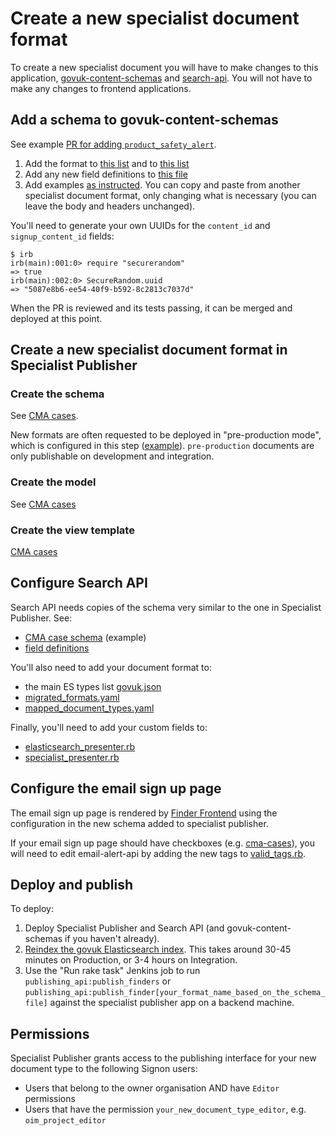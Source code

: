# Create a new specialist document format

To create a new specialist document you will have to make changes to this
application, [govuk-content-schemas][govuk-content-schemas] and
[search-api][search-api]. You will not have to make any changes to frontend
applications.

[govuk-content-schemas]: https://github.com/alphagov/govuk-content-schemas
[search-api]: https://github.com/alphagov/search-api

## Add a schema to govuk-content-schemas

See example [PR for adding `product_safety_alert`](https://github.com/alphagov/govuk-content-schemas/pull/1077).

1. Add the format to [this list](https://github.com/alphagov/govuk-content-schemas/blob/master/formats/specialist_document.jsonnet#L2-L22) and to [this list](https://github.com/alphagov/govuk-content-schemas/blob/main/lib/govuk_content_schemas/allowed_document_types.yml)
2. Add any new field definitions to [this file](https://github.com/alphagov/govuk-content-schemas/blob/master/formats/shared/definitions/_specialist_document.jsonnet)
3. Add examples [as instructed](https://github.com/alphagov/govuk-content-schemas/blob/master/docs/adding-a-new-schema.md#examples).
   You can copy and paste from another specialist document format, only changing what is necessary (you can leave the body and headers unchanged).

You'll need to generate your own UUIDs for the `content_id` and `signup_content_id` fields:

```
$ irb
irb(main):001:0> require "securerandom"
=> true
irb(main):002:0> SecureRandom.uuid
=> "5087e8b6-ee54-40f9-b592-8c2813c7037d"
```

When the PR is reviewed and its tests passing, it can be merged and deployed at this point.

## Create a new specialist document format in Specialist Publisher

### Create the schema

See [CMA cases](https://github.com/alphagov/specialist-publisher/blob/main/lib/documents/schemas/cma_cases.json).

New formats are often requested to be deployed in "pre-production mode", which is configured in this step ([example](https://github.com/alphagov/specialist-publisher/blob/f8e93142dfad6f3971a73c923b01f2e7352bdb54/lib/documents/schemas/tax_tribunal_decisions.json#L64)). `pre-production` documents are only publishable on development and integration.

### Create the model

See [CMA cases](https://github.com/alphagov/specialist-publisher/blob/main/app/models/cma_case.rb)

### Create the view template

[CMA cases](https://github.com/alphagov/specialist-publisher/blob/main/app/views/metadata_fields/_cma_cases.html.erb)

## Configure Search API

Search API needs copies of the schema very similar to the one in Specialist Publisher. See:

- [CMA case schema](https://github.com/alphagov/search-api/blob/main/config/schema/elasticsearch_types/cma_case.json) (example)
- [field definitions](https://github.com/alphagov/search-api/blob/1700c85e1484d1d9b2c1d46f276326bc06b51a14/config/schema/field_definitions.json)

You'll also need to add your document format to:

- the main ES types list [govuk.json](https://github.com/alphagov/search-api/blob/main/config/schema/indexes/govuk.json)
- [migrated_formats.yaml](https://github.com/alphagov/search-api/blob/main/config/govuk_index/migrated_formats.yaml)
- [mapped_document_types.yaml](https://github.com/alphagov/search-api/blob/main/config/govuk_index/mapped_document_types.yaml)

Finally, you'll need to add your custom fields to:

- [elasticsearch_presenter.rb](https://github.com/alphagov/search-api/blob/main/lib/govuk_index/presenters/elasticsearch_presenter.rb)
- [specialist_presenter.rb](https://github.com/alphagov/search-api/blob/main/lib/govuk_index/presenters/specialist_presenter.rb)

## Configure the email sign up page

The email sign up page is rendered by [Finder Frontend](https://github.com/alphagov/finder-frontend) using the configuration in the new schema added to specialist publisher.

If your email sign up page should have checkboxes (e.g. [cma-cases](https://www.gov.uk/cma-cases/email-signup)), you will need to edit email-alert-api by adding the new tags to [valid_tags.rb](https://github.com/alphagov/email-alert-api/blob/3e0018510ea85f5d561e2865ad149832b94688a1/lib/valid_tags.rb#L2).

## Deploy and publish

To deploy:

1. Deploy Specialist Publisher and Search API (and govuk-content-schemas if you haven't already).
2. [Reindex the govuk Elasticsearch index](https://docs.publishing.service.gov.uk/manual/reindex-elasticsearch.html#how-to-reindex-an-elasticsearch-index). This takes around 30-45 minutes on Production, or 3-4 hours on Integration.
3. Use the "Run rake task" Jenkins job to run `publishing_api:publish_finders` or `publishing_api:publish_finder[your_format_name_based_on_the_schema_file]` against the specialist publisher app on a backend machine.

## Permissions

Specialist Publisher grants access to the publishing interface for your new document type to the following Signon users:

 - Users that belong to the owner organisation AND have `Editor` permissions
 - Users that have the permission `your_new_document_type_editor`, e.g. `oim_project_editor`